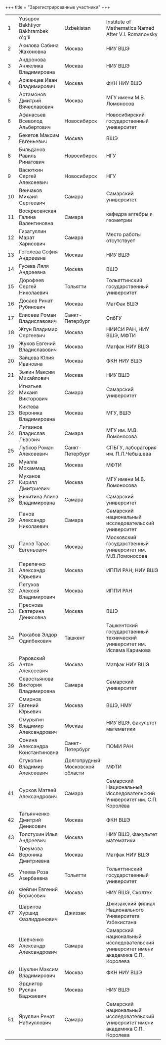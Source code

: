 +++
title = "Зарегистрированные участники"
+++

<table>
<tr><td>1</td><td>Yusupov Bakhtiyor Bakhrambek o'g'li</td><td>Uzbekistan</td><td>Institute of Mathematics Named After V.I. Romanovsky</td></tr>
<tr><td>2</td><td>Акилова Сабина Жахоновна</td><td>Москва</td><td>НИУ ВШЭ</td></tr>
<tr><td>3</td><td>Андронова Анжелика Владимировна</td><td>Москва</td><td>НИУ ВШЭ</td></tr>
<tr><td>4</td><td>Аржанцев Иван Владимирович</td><td>Москва</td><td>ФКН НИУ ВШЭ</td></tr>
<tr><td>5</td><td>Артамонов Дмитрий Вячеславович</td><td>Москва</td><td>МГУ имени М.В. Ломоносов</td></tr>
<tr><td>6</td><td>Афанасьев Всеволод Альбертович</td><td>Новосибирск</td><td>Новосибирский государственный университет</td></tr>
<tr><td>7</td><td>Бекетов Максим Евгеньевич</td><td>Москва</td><td>ВШЭ</td></tr>
<tr><td>8</td><td>Бильданов Равиль Ринатович</td><td>Новосибирск</td><td>НГУ</td></tr>
<tr><td>9</td><td>Васюткин Сергей Алексеевич</td><td>Новосибирск</td><td>НГУ</td></tr>
<tr><td>10</td><td>Венчаков Михаил Сергеевич</td><td>Самара</td><td>Самарский университет</td></tr>
<tr><td>11</td><td>Воскресенская Галина Валентиновна</td><td>Самара</td><td>кафедра алгебры и геометрии</td></tr>
<tr><td>12</td><td>Гизатуллин Марат Харисович</td><td>Самара</td><td>Место работы отсутствует</td></tr>
<tr><td>13</td><td>Гоголева София Андреевна</td><td>Москва</td><td>НИУ ВШЭ</td></tr>
<tr><td>14</td><td>Гусева Ляля Андреевна</td><td>Москва</td><td>ВШЭ</td></tr>
<tr><td>15</td><td>Дорофеев Сергей Николаевич</td><td>Тольятти</td><td>Тольяттинский государственный университет</td></tr>
<tr><td>16</td><td>Досаев Ринат Рубинович</td><td>Москва</td><td>МатФак ВШЭ</td></tr>
<tr><td>17</td><td>Елисеев Роман Владиславович</td><td>Санкт-Петербург</td><td>СпбГУ</td></tr>
<tr><td>18</td><td>Жгун Владимир Сергеевич</td><td>Москва</td><td>НИИСИ РАН, НИУ ВШЭ, МФТИ</td></tr>
<tr><td>19</td><td>Жуков Евгений Владиславович</td><td>Москва</td><td>Матфак НИУ ВШЭ</td></tr>
<tr><td>20</td><td>Зайцева Юлия Ивановна</td><td>Москва</td><td>ФКН НИУ ВШЭ</td></tr>
<tr><td>21</td><td>Зыкин Максим Михайлович</td><td>Москва</td><td>НИУ ВШЭ</td></tr>
<tr><td>22</td><td>Игнатьев Михаил Викторович</td><td>Самара</td><td>Самарский университет</td></tr>
<tr><td>23</td><td>Киктева Вероника Владимировна</td><td>Москва</td><td>МГУ, ВШЭ</td></tr>
<tr><td>24</td><td>Литвинов Владислав Львович</td><td>Самара</td><td>МГУ им. М.В. Ломоносова</td></tr>
<tr><td>25</td><td>Лубков Роман Алексеевич</td><td>Санкт-Петербург</td><td>СПБГУ, лаборатория им. П.Л.Чебышева</td></tr>
<tr><td>26</td><td>Муалла Мохаммад</td><td>Москва</td><td>МФТИ</td></tr>
<tr><td>27</td><td>Муханов Кирилл Дмитриевич</td><td>Москва</td><td>МГУ имени М.В. Ломоносова</td></tr>
<tr><td>28</td><td>Никитина Алина Владимировна</td><td>Самара</td><td>Самарский университет</td></tr>
<tr><td>29</td><td>Панов Александр Николаевич</td><td>Самара</td><td>Самарский национальный исследовательский университет</td></tr>
<tr><td>30</td><td>Панов Тарас Евгеньевич</td><td>Москва</td><td>Московский государственный университет им. М.В.Ломоносова</td></tr>
<tr><td>31</td><td>Перепечко Александр Юрьевич</td><td>Москва</td><td>ИППИ РАН; НИУ ВШЭ</td></tr>
<tr><td>32</td><td>Петухов Алексей Владимирович</td><td>Москва</td><td>ИППИ РАН</td></tr>
<tr><td>33</td><td>Преснова Екатерина Денисовна</td><td>Москва</td><td>ВШЭ</td></tr>
<tr><td>34</td><td>Ражабов Элдор Одилбекович</td><td>Ташкент</td><td>Ташкентский государственный технический университет им. Ислама Каримова</td></tr>
<tr><td>35</td><td>Раровский Антон Алексеевич</td><td>Москва</td><td>Матфак НИУ ВШЭ</td></tr>
<tr><td>36</td><td>Севостьянова Виктория Владимировна</td><td>Самара</td><td>Самарский университет</td></tr>
<tr><td>37</td><td>Смирнов Евгений Юрьевич</td><td>Москва</td><td>ВШЭ, НМУ</td></tr>
<tr><td>38</td><td>Смурыгин Владимир Александрович</td><td>Москва</td><td>НИУ ВШЭ, факультет математики</td></tr>
<tr><td>39</td><td>Сонина Александра Константиновна</td><td>Санкт-Петербург</td><td>ПОМИ РАН</td></tr>
<tr><td>40</td><td>Стукопин Владимир Алексеевич</td><td>Долгопрудный Московской области</td><td>МФТИ</td></tr>
<tr><td>41</td><td>Сурков Матвей Александрович</td><td>Самара</td><td>Самарский Национальный Исследовательский Университет им. С.П. Королёва</td></tr>
<tr><td>42</td><td>Татьянченко Дмитрий Денисович</td><td>Москва</td><td>ФКН ВШЭ</td></tr>
<tr><td>43</td><td>Толстухин Илья Андреевич</td><td>Москва</td><td>НИУ ВШЭ, Факультет математики</td></tr>
<tr><td>44</td><td>Треумова Вероника Дмитриевна</td><td>Москва</td><td>Матфак НИУ ВШЭ</td></tr>
<tr><td>45</td><td>Утеева Роза Азербаевна</td><td>Тольятти</td><td>Тольяттинский государственный университет</td></tr>
<tr><td>46</td><td>Фейгин Евгений Борисович</td><td>Москва</td><td>НИУ ВШЭ, Сколтех</td></tr>
<tr><td>47</td><td>Шарипов Хуршид Фазлиддинович</td><td>Джиззак</td><td>Джизакский филиал Национального Университета Узбекистана</td></tr>
<tr><td>48</td><td>Шевченко Александр Александрович</td><td>Самара</td><td>Самарский национальный исследовательский университет имени академика С.П. Королева</td></tr>
<tr><td>49</td><td>Шуклин Максим Владимирович</td><td>Москва</td><td>ФКН НИУ ВШЭ</td></tr>
<tr><td>50</td><td>Эрднигор Руслан Баджаевич</td><td>Москва</td><td>НИУ ВШЭ</td></tr>
<tr><td>51</td><td>Яруллин Ренат Набиуллович</td><td>Самара</td><td>Самарский национальный исследовательский университет имени академика С.П. Королева</td></tr>
</table>
